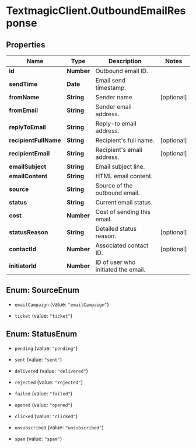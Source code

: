 # TextmagicClient.OutboundEmailResponse

## Properties
Name | Type | Description | Notes
------------ | ------------- | ------------- | -------------
**id** | **Number** | Outbound email ID. | 
**sendTime** | **Date** | Email send timestamp. | 
**fromName** | **String** | Sender name. | [optional] 
**fromEmail** | **String** | Sender email address. | 
**replyToEmail** | **String** | Reply-to email address. | 
**recipientFullName** | **String** | Recipient's full name. | [optional] 
**recipientEmail** | **String** | Recipient's email address. | [optional] 
**emailSubject** | **String** | Email subject line. | 
**emailContent** | **String** | HTML email content. | 
**source** | **String** | Source of the outbound email. | 
**status** | **String** | Current email status. | 
**cost** | **Number** | Cost of sending this email. | 
**statusReason** | **String** | Detailed status reason. | [optional] 
**contactId** | **Number** | Associated contact ID. | [optional] 
**initiatorId** | **Number** | ID of user who initiated the email. | 


<a name="SourceEnum"></a>
## Enum: SourceEnum


* `emailCampaign` (value: `"emailCampaign"`)

* `ticket` (value: `"ticket"`)




<a name="StatusEnum"></a>
## Enum: StatusEnum


* `pending` (value: `"pending"`)

* `sent` (value: `"sent"`)

* `delivered` (value: `"delivered"`)

* `rejected` (value: `"rejected"`)

* `failed` (value: `"failed"`)

* `opened` (value: `"opened"`)

* `clicked` (value: `"clicked"`)

* `unsubscribed` (value: `"unsubscribed"`)

* `spam` (value: `"spam"`)




